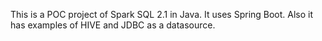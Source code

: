 This is a POC project of Spark SQL 2.1 in Java. It uses Spring Boot. Also it has examples of HIVE and JDBC as a datasource.
